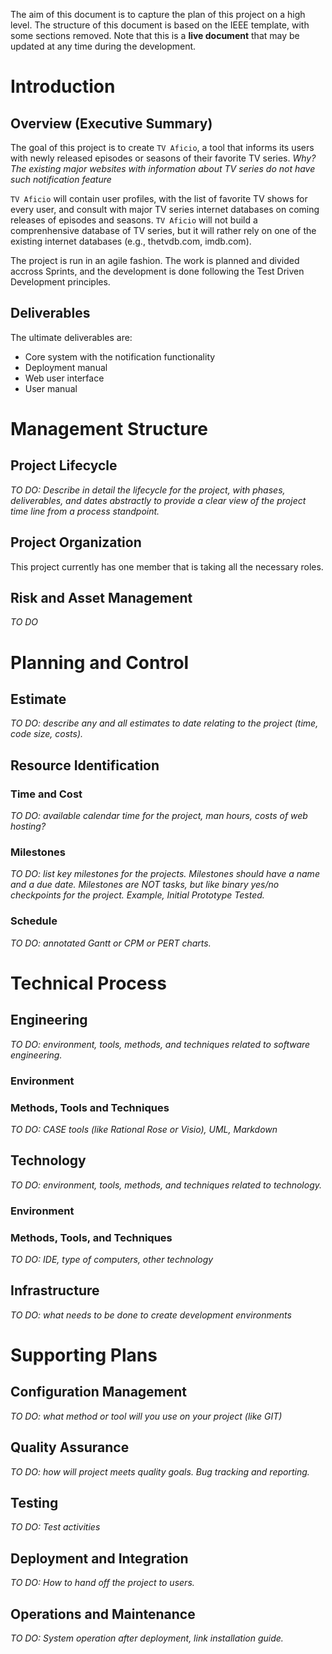 The aim of this document is to capture the plan of this project on a high level.
The structure of this document is based on the IEEE template, with some sections removed.
Note that this is a **live document** that may be updated at any time during the development.

# Introduction

## Overview (Executive Summary)
The goal of this project is to create `TV Aficio`,
a tool that informs its users with newly released episodes or seasons of their favorite TV series.
*Why? The existing major websites with information about TV series do not have such notification feature*

`TV Aficio` will contain user profiles, with the list of favorite TV shows for every user,
and consult with major TV series internet databases on coming releases of episodes and seasons.
`TV Aficio` will not build a comprenhensive database of TV series,
but it will rather rely on one of the existing internet databases (e.g., thetvdb.com, imdb.com).

The project is run in an agile fashion. The work is planned and divided accross Sprints, and the development is done following the Test Driven Development principles.

## Deliverables
The ultimate deliverables are:
* Core system with the notification functionality
* Deployment manual
* Web user interface
* User manual

# Management Structure

## Project Lifecycle
*TO DO: Describe in detail the lifecycle for the project, with phases, deliverables, and dates abstractly to provide a clear view of the project time line from a process standpoint.*

## Project Organization
This project currently has one member that is taking all the necessary roles.

## Risk and Asset Management
*TO DO*

# Planning and Control
## Estimate
*TO DO: describe any and all estimates to date relating to the project (time, code size, costs).*

## Resource Identification
### Time and Cost
*TO DO: available calendar time for the project, man hours, costs of web hosting?*
### Milestones
*TO DO: list key milestones for the projects.  Milestones should have a name and a due date.  Milestones are NOT tasks, but like binary yes/no checkpoints for the project. Example, Initial Prototype Tested.*
### Schedule
*TO DO: annotated Gantt or CPM or PERT charts.*

# Technical Process
## Engineering
*TO DO: environment, tools, methods, and techniques related to software engineering.* 
### Environment
### Methods, Tools and Techniques
*TO DO: CASE tools (like Rational Rose or Visio), UML, Markdown*
## Technology 
*TO DO: environment, tools, methods, and techniques related to technology.*
### Environment
### Methods, Tools, and Techniques
*TO DO: IDE, type of computers, other technology*
## Infrastructure
*TO DO: what needs to be done to create development environments*

# Supporting Plans
## Configuration Management
*TO DO: what method or tool will you use on your project (like GIT)*
## Quality Assurance
*TO DO: how will project meets quality goals. Bug tracking and reporting.*
## Testing
*TO DO: Test activities*
## Deployment and Integration
*TO DO: How to hand off the project to users.*
## Operations and Maintenance
*TO DO: System operation after deployment, link installation guide.*